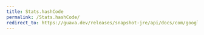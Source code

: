 ```yaml
---
title: Stats.hashCode
permalink: /Stats.hashCode/
redirect_to: https://guava.dev/releases/snapshot-jre/api/docs/com/google/common/math/Stats.html#hashCode--
---
```

